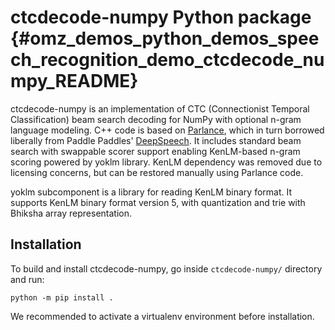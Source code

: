 # ctcdecode-numpy Python package {#omz_demos_python_demos_speech_recognition_demo_ctcdecode_numpy_README}

ctcdecode-numpy is an implementation of CTC (Connectionist Temporal Classification) beam search decoding for NumPy with optional n-gram language modeling.
C++ code is based on [Parlance](https://github.com/parlance/ctcdecode), which in turn borrowed liberally from Paddle Paddles' [DeepSpeech](https://github.com/PaddlePaddle/DeepSpeech).
It includes standard beam search with swappable scorer support enabling KenLM-based n-gram scoring powered by yoklm library.
KenLM dependency was removed due to licensing concerns, but can be restored manually using Parlance code.

yoklm subcomponent is a library for reading KenLM binary format.  It supports KenLM binary format version 5, with quantization and trie with Bhiksha array representation.

## Installation
To build and install ctcdecode-numpy, go inside `ctcdecode-numpy/` directory and run:

```shell
python -m pip install .
```

We recommended to activate a virtualenv environment before installation.
